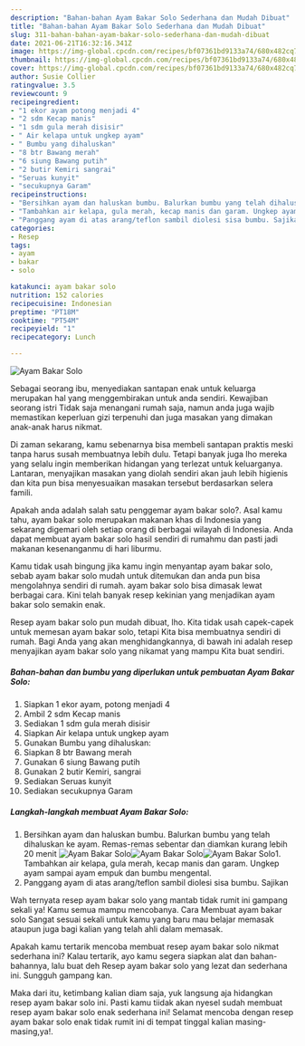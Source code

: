```yaml
---
description: "Bahan-bahan Ayam Bakar Solo Sederhana dan Mudah Dibuat"
title: "Bahan-bahan Ayam Bakar Solo Sederhana dan Mudah Dibuat"
slug: 311-bahan-bahan-ayam-bakar-solo-sederhana-dan-mudah-dibuat
date: 2021-06-21T16:32:16.341Z
image: https://img-global.cpcdn.com/recipes/bf07361bd9133a74/680x482cq70/ayam-bakar-solo-foto-resep-utama.jpg
thumbnail: https://img-global.cpcdn.com/recipes/bf07361bd9133a74/680x482cq70/ayam-bakar-solo-foto-resep-utama.jpg
cover: https://img-global.cpcdn.com/recipes/bf07361bd9133a74/680x482cq70/ayam-bakar-solo-foto-resep-utama.jpg
author: Susie Collier
ratingvalue: 3.5
reviewcount: 9
recipeingredient:
- "1 ekor ayam potong menjadi 4"
- "2 sdm Kecap manis"
- "1 sdm gula merah disisir"
- " Air kelapa untuk ungkep ayam"
- " Bumbu yang dihaluskan"
- "8 btr Bawang merah"
- "6 siung Bawang putih"
- "2 butir Kemiri sangrai"
- "Seruas kunyit"
- "secukupnya Garam"
recipeinstructions:
- "Bersihkan ayam dan haluskan bumbu. Balurkan bumbu yang telah dihaluskan ke ayam. Remas-remas sebentar dan diamkan kurang lebih 20 menit"
- "Tambahkan air kelapa, gula merah, kecap manis dan garam. Ungkep ayam sampai ayam empuk dan bumbu mengental."
- "Panggang ayam di atas arang/teflon sambil diolesi sisa bumbu. Sajikan"
categories:
- Resep
tags:
- ayam
- bakar
- solo

katakunci: ayam bakar solo 
nutrition: 152 calories
recipecuisine: Indonesian
preptime: "PT18M"
cooktime: "PT54M"
recipeyield: "1"
recipecategory: Lunch

---
```



![Ayam Bakar Solo](https://img-global.cpcdn.com/recipes/bf07361bd9133a74/680x482cq70/ayam-bakar-solo-foto-resep-utama.jpg)

Sebagai seorang ibu, menyediakan santapan enak untuk keluarga merupakan hal yang menggembirakan untuk anda sendiri. Kewajiban seorang istri Tidak saja menangani rumah saja, namun anda juga wajib memastikan keperluan gizi terpenuhi dan juga masakan yang dimakan anak-anak harus nikmat.

Di zaman  sekarang, kamu sebenarnya bisa membeli santapan praktis meski tanpa harus susah membuatnya lebih dulu. Tetapi banyak juga lho mereka yang selalu ingin memberikan hidangan yang terlezat untuk keluarganya. Lantaran, menyajikan masakan yang diolah sendiri akan jauh lebih higienis dan kita pun bisa menyesuaikan masakan tersebut berdasarkan selera famili. 



Apakah anda adalah salah satu penggemar ayam bakar solo?. Asal kamu tahu, ayam bakar solo merupakan makanan khas di Indonesia yang sekarang digemari oleh setiap orang di berbagai wilayah di Indonesia. Anda dapat membuat ayam bakar solo hasil sendiri di rumahmu dan pasti jadi makanan kesenanganmu di hari liburmu.

Kamu tidak usah bingung jika kamu ingin menyantap ayam bakar solo, sebab ayam bakar solo mudah untuk ditemukan dan anda pun bisa mengolahnya sendiri di rumah. ayam bakar solo bisa dimasak lewat berbagai cara. Kini telah banyak resep kekinian yang menjadikan ayam bakar solo semakin enak.

Resep ayam bakar solo pun mudah dibuat, lho. Kita tidak usah capek-capek untuk memesan ayam bakar solo, tetapi Kita bisa membuatnya sendiri di rumah. Bagi Anda yang akan menghidangkannya, di bawah ini adalah resep menyajikan ayam bakar solo yang nikamat yang mampu Kita buat sendiri.

<!--inarticleads1-->

##### Bahan-bahan dan bumbu yang diperlukan untuk pembuatan Ayam Bakar Solo:

1. Siapkan 1 ekor ayam, potong menjadi 4
1. Ambil 2 sdm Kecap manis
1. Sediakan 1 sdm gula merah disisir
1. Siapkan  Air kelapa untuk ungkep ayam
1. Gunakan  Bumbu yang dihaluskan:
1. Siapkan 8 btr Bawang merah
1. Gunakan 6 siung Bawang putih
1. Gunakan 2 butir Kemiri, sangrai
1. Sediakan Seruas kunyit
1. Sediakan secukupnya Garam




<!--inarticleads2-->

##### Langkah-langkah membuat Ayam Bakar Solo:

1. Bersihkan ayam dan haluskan bumbu. Balurkan bumbu yang telah dihaluskan ke ayam. Remas-remas sebentar dan diamkan kurang lebih 20 menit
<img src="https://img-global.cpcdn.com/steps/6ce6128f8b325226/160x128cq70/ayam-bakar-solo-langkah-memasak-1-foto.jpg" alt="Ayam Bakar Solo"><img src="https://img-global.cpcdn.com/steps/0a7f39f472da75be/160x128cq70/ayam-bakar-solo-langkah-memasak-1-foto.jpg" alt="Ayam Bakar Solo"><img src="https://img-global.cpcdn.com/steps/586a94d9d7f7d81a/160x128cq70/ayam-bakar-solo-langkah-memasak-1-foto.jpg" alt="Ayam Bakar Solo">1. Tambahkan air kelapa, gula merah, kecap manis dan garam. Ungkep ayam sampai ayam empuk dan bumbu mengental.
1. Panggang ayam di atas arang/teflon sambil diolesi sisa bumbu. Sajikan




Wah ternyata resep ayam bakar solo yang mantab tidak rumit ini gampang sekali ya! Kamu semua mampu mencobanya. Cara Membuat ayam bakar solo Sangat sesuai sekali untuk kamu yang baru mau belajar memasak ataupun juga bagi kalian yang telah ahli dalam memasak.

Apakah kamu tertarik mencoba membuat resep ayam bakar solo nikmat sederhana ini? Kalau tertarik, ayo kamu segera siapkan alat dan bahan-bahannya, lalu buat deh Resep ayam bakar solo yang lezat dan sederhana ini. Sungguh gampang kan. 

Maka dari itu, ketimbang kalian diam saja, yuk langsung aja hidangkan resep ayam bakar solo ini. Pasti kamu tiidak akan nyesel sudah membuat resep ayam bakar solo enak sederhana ini! Selamat mencoba dengan resep ayam bakar solo enak tidak rumit ini di tempat tinggal kalian masing-masing,ya!.

